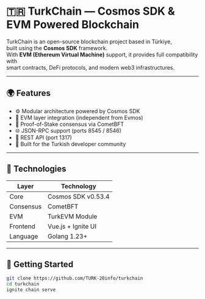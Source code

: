 # 🇹🇷 TurkChain — Cosmos SDK & EVM Powered Blockchain

TurkChain is an open-source blockchain project based in Türkiye,  
built using the **Cosmos SDK** framework.  
With **EVM (Ethereum Virtual Machine)** support, it provides full compatibility with  
smart contracts, DeFi protocols, and modern web3 infrastructures.

---

## 🌍 Features
- ⚙️ Modular architecture powered by Cosmos SDK  
- 💎 EVM layer integration (independent from Evmos)  
- 🔐 Proof-of-Stake consensus via CometBFT  
- 🌐 JSON-RPC support (ports 8545 / 8546)  
- 📡 REST API (port 1317)  
- 🧠 Built for the Turkish developer community  

---

## 🧩 Technologies
| Layer | Technology |
|--------|-------------|
| Core | Cosmos SDK v0.53.4 |
| Consensus | CometBFT |
| EVM | TurkEVM Module |
| Frontend | Vue.js + Ignite UI |
| Language | Golang 1.23+ |

---

## 🚀 Getting Started
```bash
git clone https://github.com/TURK-20info/turkchain
cd turkchain
ignite chain serve
